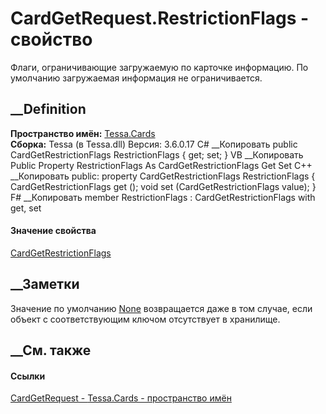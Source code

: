 # CardGetRequest.RestrictionFlags - свойство
Флаги, ограничивающие загружаемую по карточке информацию. По умолчанию
загружаемая информация не ограничивается.
## __Definition
 **Пространство имён:** [Tessa.Cards](N_Tessa_Cards.htm)  
 **Сборка:** Tessa (в Tessa.dll) Версия: 3.6.0.17
C# __Копировать
     public CardGetRestrictionFlags RestrictionFlags { get; set; }
VB __Копировать
     Public Property RestrictionFlags As CardGetRestrictionFlags
    	Get
    	Set
C++ __Копировать
     public:
    property CardGetRestrictionFlags RestrictionFlags {
    	CardGetRestrictionFlags get ();
    	void set (CardGetRestrictionFlags value);
    }
F# __Копировать
     member RestrictionFlags : CardGetRestrictionFlags with get, set
#### Значение свойства
[CardGetRestrictionFlags](T_Tessa_Cards_CardGetRestrictionFlags.htm)
##  __Заметки
Значение по умолчанию [None](T_Tessa_Cards_CardGetRestrictionFlags.htm)
возвращается даже в том случае, если объект с соответствующим ключом
отсутствует в хранилище.
## __См. также
#### Ссылки
[CardGetRequest - ](T_Tessa_Cards_CardGetRequest.htm)
[Tessa.Cards - пространство имён](N_Tessa_Cards.htm)
